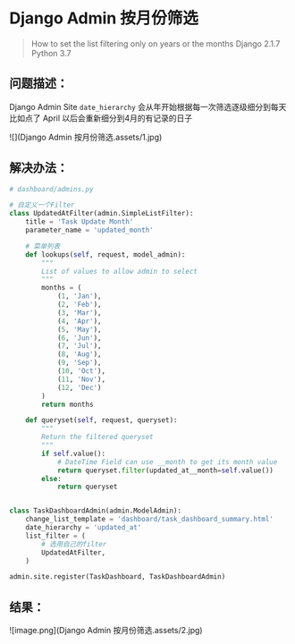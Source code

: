 # Django Admin 按月份筛选

> How to set the list filtering only on years or the months
> Django 2.1.7
> Python 3.7

## 问题描述：
Django Admin Site `date_hierarchy` 会从年开始根据每一次筛选逐级细分到每天
比如点了 April 以后会重新细分到4月的有记录的日子

![](Django Admin 按月份筛选.assets/1.jpg)

## 解决办法：
```py
# dashboard/admins.py

# 自定义一个Filter
class UpdatedAtFilter(admin.SimpleListFilter):
    title = 'Task Update Month'
    parameter_name = 'updated_month'

    # 菜单列表
    def lookups(self, request, model_admin):
        """
        List of values to allow admin to select
        """
        months = (
            (1, 'Jan'),
            (2, 'Feb'),
            (3, 'Mar'),
            (4, 'Apr'),
            (5, 'May'),
            (6, 'Jun'),
            (7, 'Jul'),
            (8, 'Aug'),
            (9, 'Sep'),
            (10, 'Oct'),
            (11, 'Nov'),
            (12, 'Dec')
        )
        return months

    def queryset(self, request, queryset):
        """
        Return the filtered queryset
        """
        if self.value():
            # DateTime Field can use __month to get its month value
            return queryset.filter(updated_at__month=self.value())
        else:
            return queryset


class TaskDashboardAdmin(admin.ModelAdmin):
    change_list_template = 'dashboard/task_dashboard_summary.html'
    date_hierarchy = 'updated_at'
    list_filter = (
        # 选用自己的filter
        UpdatedAtFilter,
    )

admin.site.register(TaskDashboard, TaskDashboardAdmin)
```

## 结果：
![image.png](Django Admin 按月份筛选.assets/2.jpg)

